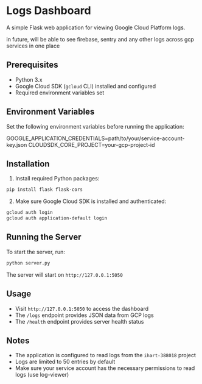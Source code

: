 # Logs Dashboard

A simple Flask web application for viewing Google Cloud Platform logs.

in future, will be able to see firebase, sentry and any other logs across gcp services in one place 

## Prerequisites

- Python 3.x
- Google Cloud SDK (`gcloud` CLI) installed and configured
- Required environment variables set

## Environment Variables

Set the following environment variables before running the application:


GOOGLE_APPLICATION_CREDENTIALS=path/to/your/service-account-key.json
CLOUDSDK_CORE_PROJECT=your-gcp-project-id

## Installation

1. Install required Python packages:
```bash
pip install flask flask-cors
```

2. Make sure Google Cloud SDK is installed and authenticated:
```bash
gcloud auth login
gcloud auth application-default login
```

## Running the Server

To start the server, run:

```bash
python server.py
```

The server will start on `http://127.0.0.1:5050`

## Usage

- Visit `http://127.0.0.1:5050` to access the dashboard
- The `/logs` endpoint provides JSON data from GCP logs
- The `/health` endpoint provides server health status

## Notes

- The application is configured to read logs from the `ihart-388018` project
- Logs are limited to 50 entries by default
- Make sure your service account has the necessary permissions to read logs (use log-viewer)
